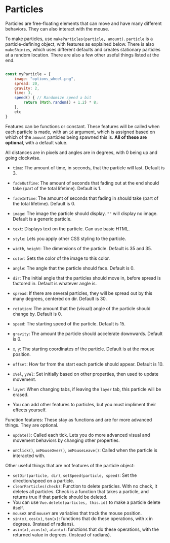 # Particles

Particles are free-floating elements that can move and have many different behaviors. They can also interact with the mouse.

To make particles, use `makeParticles(particle, amount)`. `particle` is a particle-defining object, with features as explained below. There is also `makeShinies`, which uses different defaults and creates stationary particles at a random location. There are also a few other useful things listed at the end.

```js

const myParticle = {
    image: "options_wheel.png",
    spread: 20,
    gravity: 2,
    time: 3,
    speed() { // Randomize speed a bit
        return (Math.random() + 1.2) * 8;
    },
    etc
}
```

Features can be functions or constant. These features will be called when each particle is made, with an `id` argument, which is assigned based on which of the `amount` particles being spawned this is. **All of these are optional**, with a default value.

All distances are in pixels and angles are in degrees, with 0 being up and going clockwise.

- `time`: The amount of time, in seconds, that the particle will last. Default is 3.

- `fadeOutTime`: The amount of seconds that fading out at the end should take (part of the total lifetime). Default is 1.

- `fadeInTime`: The amount of seconds that fading in should take (part of the total lifetime). Default is 0.

- `image`: The image the particle should display. `""` will display no image. Default is a generic particle.

- `text`: Displays text on the particle. Can use basic HTML.

- `style`: Lets you apply other CSS styling to the particle.

- `width`, `height`: The dimensions of the particle. Default is 35 and 35.

- `color`: Sets the color of the image to this color.

- `angle`: The angle that the particle should face. Default is 0.

- `dir`: The initial angle that the particles should move in, before spread is factored in. Default is whatever angle is.

- `spread`: If there are several particles, they will be spread out by this many degrees, centered on dir. Default is 30.

- `rotation`: The amount that the (visual) angle of the particle should change by. Default is 0.

- `speed`: The starting speed of the particle. Default is 15.

- `gravity`: The amount the particle should accelerate downwards. Default is 0.

- `x`, `y`: The starting coordinates of the particle. Default is at the mouse position.

- `offset`: How far from the start each particle should appear. Default is 10.

- `xVel`, `yVel`: Set initially based on other properties, then used to update movement.

- `layer`: When changing tabs, if leaving the `layer` tab, this particle will be erased.

- You can add other features to particles, but you must impliment their effects yourself.

Function features: These stay as functions and are for more advanced things. They are optional.

- `update()`: Called each tick. Lets you do more advanced visual and movement behaviors by changing other properties.

- `onClick()`, `onMouseOver()`, `onMouseLeave()`: Called when the particle is interacted with.

Other useful things that are not features of the particle object:

- `setDir(particle, dir)`, `setSpeed(particle, speed)`: Set the direction/speed on a particle.
- `clearParticles(check)`: Function to delete particles. With no check, it deletes all particles. Check is a function that takes a particle, and returns true if that particle should be deleted.
- You can use `Vue.delete(particles, this.id)` to make a particle delete itself.
- `mouseX` and `mouseY` are variables that track the mouse position.
- `sin(x)`, `cos(x)`, `tan(x)`: functions that do these operations, with x in degrees. (Instead of radians).
- `asin(x)`, `acos(x)`, `atan(x)`: functions that do these operations, with the returned value in degrees. (Instead of radians).
